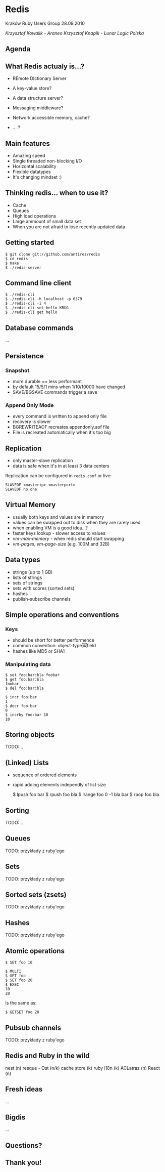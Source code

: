 # Redis

Kraków Ruby Users Group 
28.09.2010

*Krzysztof Kowalik - Araneo* 
*Krzysztof Knapik - Lunar Logic Polska* 

## Agenda

## What Redis actualy is...?

* REmote DIctionary Server

* A key-value store?
* A data structure server?
* Messaging middleware?
* Network accessible memory, cache?
* ... ?

## Main features

* Amazing speed 
* Single threaded non-blocking I/O
* Horizontal scalability
* Flexible datatypes
* It's changing mindset :)

## Thinking redis... when to use it?

* Cache
* Queues
* High load operations
* Large ammount of small data set
* When you are not afraid to lose recently updated data  

## Getting started

    $ git clone git://github.com/antirez/redis
    $ cd redis
    $ make
    $ ./redis-server
    
## Command line client

    $ ./redis-cli
    $ ./redis-cli -h localhost -p 6379
    $ ./redis-cli -i 4
    $ ./redis-cli set hello KRUG
    $ ./redis-cli get hello

## Database commands

...

## Persistence  

### Snapshot

* more durable == less performant
* by default 15/5/1 mins when 1/10/10000 have changed
* SAVE/BGSAVE commands trigger a save

### Append Only Mode

* every command is written to append only file 
* recovery is slower
* BGREWRITEAOF recreates appendonly.aof file
* File is recreated automatically when it's too big

## Replication

* only master-slave replication
* data is safe when it's in at least 3 data centers

Replication can be configured in `redis.conf` or live:

    SLAVEOF <masterip> <masterport>
    SLAVEOF no one
    
## Virtual Memory

* usually both keys and values are in memory
* values can be swapped out to disk when they are rarely used
* when enabling VM is a good idea...?
* faster keys lookup - slower access to values
* _vm-max-memory_ - when redis should start swapping
* _vm-pages_, _vm-page-size_ (e.g. 100M and 32B)

## Data types

* strings (up to 1 GB)
* lists of strings
* sets of strings
* sets with scores (sorted sets)
* hashes
* publish-subscribe channels

## Simple operations and conventions 

### Keys

* should be short for better performence
* common convention: object-type:id:field
* hashes like MD5 or SHA1

### Manipulating data

    $ set foo:bar:bla foobar
    $ get foo:bar:bla
    foobar
    $ del foo:bar:bla
    
    $ incr foo:bar
    1
    $ decr foo:bar
    0
    $ incrby foo:bar 10
    10

## Storing objects

TODO:...

## (Linked) Lists

  * sequence of ordered elements
  * rapid adding elements independly of list size

    $ lpush foo bar
    $ rpush foo bla
    $ lrange foo 0 -1
    bla
    bar
    $ rpop foo
    bla
    
## Sorting 

TODO:...

## Queues

TODO: przykłady z ruby'ego

## Sets

TODO: przykłady z ruby'ego

## Sorted sets (zsets)

TODO: przykłady z ruby'ego

## Hashes

TODO: przykłady z ruby'ego

## Atomic operations

    $ SET foo 10
    
    $ MULTI
    $ GET foo
    $ SET foo 20
    $ EXEC
    10
    20
    
Is the same as:
    
    $ GETSET foo 20

## Pubsub channels 

TODO: przykłady z ruby'ego

## Redis and Ruby in the wild

nest (n)
resque - Ost (n/k)
cache store  (k)
ruby i18n (k)
ACLatraz (n)
React (n)

## Fresh ideas

...

## Bigdis

...

## Questions?

## Thank you!

